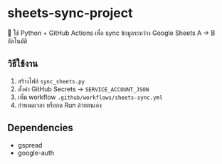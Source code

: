# sheets-sync-project

📄 ใช้ Python + GitHub Actions เพื่อ sync ข้อมูลระหว่าง Google Sheets A → B อัตโนมัติ

## วิธีใช้งาน
1. สร้างไฟล์ `sync_sheets.py`
2. ตั้งค่า GitHub Secrets → `SERVICE_ACCOUNT_JSON`
3. เพิ่ม workflow `.github/workflows/sheets-sync.yml`
4. กำหนดเวลา หรือกด Run ด้วยตนเอง

## Dependencies
- gspread
- google-auth
